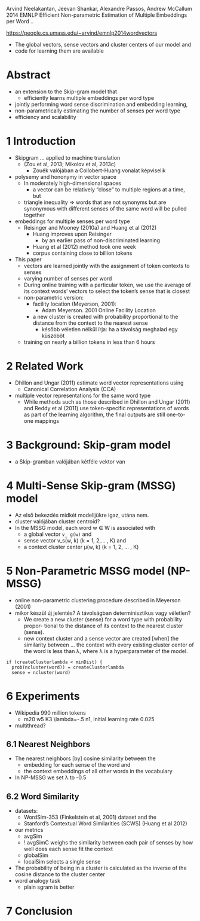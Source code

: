 Arvind Neelakantan, Jeevan Shankar, Alexandre Passos, Andrew McCallum
2014 EMNLP
Efficient Non-parametric Estimation of Multiple Embeddings per Word ..

https://people.cs.umass.edu/~arvind/emnlp2014wordvectors
* The global vectors, sense vectors and cluster centers of our model and
* code for learning them are available

# Abstract

* an extension to the Skip-gram model that
  * efficiently learns multiple embeddings per word type
* jointly performing word sense discrimination and embedding learning,
* non-parametrically estimating the number of senses per word type
* efficiency and scalability

# 1 Introduction

* Skipgram ... applied to machine translation
  * (Zou et al, 2013; Mikolov et al, 2013c)
    * Zouék valójában a Collobert-Huang vonalat képviselik
* polysemy and hononymy in vector space
  * In moderately high-dimensional spaces
    * a vector can be relatively “close” to multiple regions at a time, but
  * triangle inequality => words that are not synonyms but are synonymous with
    different senses of the same word will be pulled together
* embeddings for multiple senses per word type
  * Reisinger and Mooney (2010a) and Huang et al (2012)
    * Huang improves upon Reisinger
      * by an earlier pass of non-discriminated learning
    * Huang et al (2012) method took one week
    * corpus containing close to billion tokens
* This paper
  * vectors are learned jointly with the assignment of token contexts to senses
  * varying number of senses per word
  * During online training with a particular token, we use the average of its
    context words’ vectors to select the token’s sense that is closest
  * non-parametric version:
    * facility location (Meyerson, 2001):
      * Adam Meyerson. 2001 Online Facility Location
    * a new cluster is created with probability proportional to the distance
      from the context to the nearest sense
      * később véletlen nélkül írja: ha a távolság meghalad egy küszöböt
  * training on nearly a billion tokens in less than 6 hours

# 2 Related Work

* Dhillon and Ungar (2011) estimate word vector representations using
  * Canonical Correlation Analysis (CCA)
* multiple vector representations for the same word type
  * While methods such as those described in Dhillon and Ungar (2011) and Reddy
    et al (2011) use token-specific representations of words as part of the
    learning algorithm, the final outputs are still one-to-one mappings

# 3 Background: Skip-gram model

* a Skip-gramban valójában kétféle vektor van

# 4 Multi-Sense Skip-gram (MSSG) model

* Az első bekezdés midkét modelljükre igaz, utána nem.
* cluster valójában cluster centroid?
* In the MSSG model, each word w ∈ W is associated with
  * a global vector `v_ g(w)` and
  * sense vector v_s(w, k) (k = 1, 2,... , K) and
  * a context cluster center μ(w, k) (k = 1, 2, ... , K)

# 5 Non-Parametric MSSG model (NP-MSSG)

* online non-parametric clustering procedure described in Meyerson (2001)
* mikor készül új jelentés? A távolságban determinisztikus vagy véletlen?
  * We create a new cluster (sense) for a word type with probability propor-
    tional to the distance of its context to the nearest cluster (sense).
  * new context cluster and a sense vector are created [when] the similarity
    between ... the context with every existing cluster center of the word is
    less than λ, where λ is a hyperparameter of the model.

```
if (createClusterlambda < minDist) {
  prob(ncluster(word)) = createClusterlambda
  sense = ncluster(word)
```

# 6 Experiments

* Wikipedia 990 million tokens
  * m20 w5 K3 \lambda=-.5 n1, initial learning rate 0.025
* multithread?

## 6.1 Nearest Neighbors

* The nearest neighbors [by] cosine similarity between the
  * embedding for each sense of the word and
  * the context embeddings of all other words in the vocabulary
* In NP-MSSG we set λ to -0.5

## 6.2 Word Similarity

* datasets:
  * WordSim-353 (Finkelstein et al, 2001) dataset and the
  * Stanford’s Contextual Word Similarities (SCWS) (Huang et al 2012)
* our metrics
  * avgSim
  * ! avgSimC weighs the similarity between each pair of senses by how well
    does each sense fit the context
  * globalSim
  * localSim selects a single sense
* The probability of being in a cluster is calculated as the inverse of the
  cosine distance to the cluster center
* word analogy task
  * plain sgram is better

# 7 Conclusion
